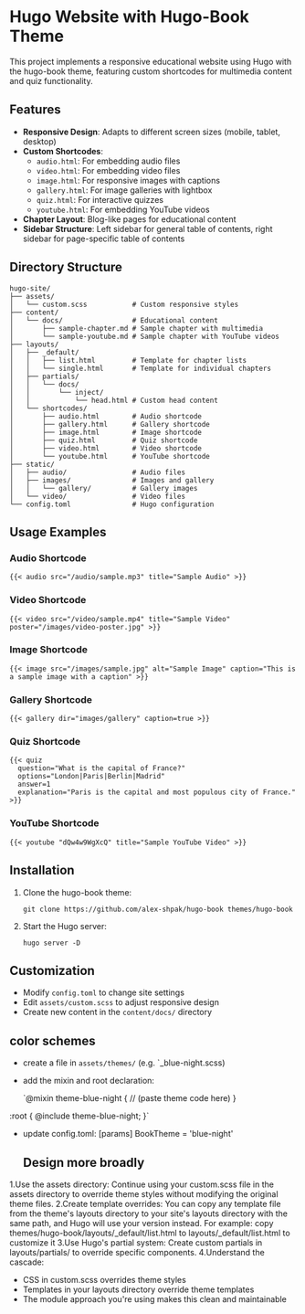 # Hugo Website with Hugo-Book Theme

This project implements a responsive educational website using Hugo with the hugo-book theme, featuring custom shortcodes for multimedia content and quiz functionality.

## Features

- **Responsive Design**: Adapts to different screen sizes (mobile, tablet, desktop)
- **Custom Shortcodes**:
  - `audio.html`: For embedding audio files
  - `video.html`: For embedding video files
  - `image.html`: For responsive images with captions
  - `gallery.html`: For image galleries with lightbox
  - `quiz.html`: For interactive quizzes
  - `youtube.html`: For embedding YouTube videos
- **Chapter Layout**: Blog-like pages for educational content
- **Sidebar Structure**: Left sidebar for general table of contents, right sidebar for page-specific table of contents

## Directory Structure

```
hugo-site/
├── assets/
│   └── custom.scss           # Custom responsive styles
├── content/
│   └── docs/                 # Educational content
│       ├── sample-chapter.md # Sample chapter with multimedia
│       └── sample-youtube.md # Sample chapter with YouTube videos
├── layouts/
│   ├── _default/
│   │   ├── list.html         # Template for chapter lists
│   │   └── single.html       # Template for individual chapters
│   ├── partials/
│   │   └── docs/
│   │       └── inject/
│   │           └── head.html # Custom head content
│   └── shortcodes/
│       ├── audio.html        # Audio shortcode
│       ├── gallery.html      # Gallery shortcode
│       ├── image.html        # Image shortcode
│       ├── quiz.html         # Quiz shortcode
│       ├── video.html        # Video shortcode
│       └── youtube.html      # YouTube shortcode
├── static/
│   ├── audio/                # Audio files
│   ├── images/               # Images and gallery
│   │   └── gallery/          # Gallery images
│   └── video/                # Video files
└── config.toml               # Hugo configuration
```

## Usage Examples

### Audio Shortcode

```
{{< audio src="/audio/sample.mp3" title="Sample Audio" >}}
```

### Video Shortcode

```
{{< video src="/video/sample.mp4" title="Sample Video" poster="/images/video-poster.jpg" >}}
```

### Image Shortcode

```
{{< image src="/images/sample.jpg" alt="Sample Image" caption="This is a sample image with a caption" >}}
```

### Gallery Shortcode

```
{{< gallery dir="images/gallery" caption=true >}}
```

### Quiz Shortcode

```
{{< quiz 
  question="What is the capital of France?" 
  options="London|Paris|Berlin|Madrid" 
  answer=1
  explanation="Paris is the capital and most populous city of France."
>}}
```

### YouTube Shortcode

```
{{< youtube "dQw4w9WgXcQ" title="Sample YouTube Video" >}}
```

## Installation

1. Clone the hugo-book theme:
   ```
   git clone https://github.com/alex-shpak/hugo-book themes/hugo-book
   ```

2. Start the Hugo server:
   ```
   hugo server -D
   ```

## Customization

- Modify `config.toml` to change site settings
- Edit `assets/custom.scss` to adjust responsive design
- Create new content in the `content/docs/` directory

## color schemes
- create a file in `assets/themes/` (e.g. `_blue-night.scss)
- add the mixin and root declaration:

  `@mixin theme-blue-night {
  // (paste theme code here)
}

:root {
  @include theme-blue-night;
}`
- update config.toml:
[params]
  BookTheme = 'blue-night'

  ## Design more broadly

  
1.Use the assets directory: Continue using your custom.scss file in the assets directory to override theme styles without modifying the original theme files.
2.Create template overrides: You can copy any template file from the theme's layouts directory to your site's layouts directory with the same path, and Hugo will use your version instead.
  For example: copy themes/hugo-book/layouts/_default/list.html to layouts/_default/list.html to customize it
3.Use Hugo's partial system: Create custom partials in layouts/partials/ to override specific components.
4.Understand the cascade:
  - CSS in custom.scss overrides theme styles
  - Templates in your layouts directory override theme templates
  - The module approach you're using makes this clean and         maintainable
